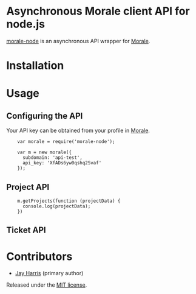 Asynchronous Morale client API for node.js
===========================================

[morale-node](http://github.com/jayharris/morale-node) is an asynchronous API wrapper for [Morale](http://www.teammorale.com).

# Installation

# Usage

## Configuring the API 

Your API key can be obtained from your profile in [Morale](http://www.teammorale.com).

        var morale = require('morale-node');

        var m = new morale({
          subdomain: 'api-test',
          api_key: 'XfADs6yw0qshq2Svaf'
        });


## Project API 

        m.getProjects(function (projectData) {
	      console.log(projectData);
        })

## Ticket API 

# Contributors

- [Jay Harris](http://github.com/JayHarris) (primary author)

Released under the [MIT license](http://www.opensource.org/licenses/mit-license.php).
